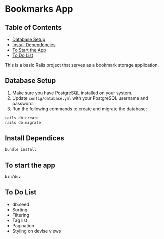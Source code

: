 # Bookmarks App

## Table of Contents

- [Database Setup](#database-setup)
- [Install Dependencies](#install-dependencies)
- [To Start the App](#to-start-the-app)
- [To Do List](#to-do-list)

This is a basic Rails project that serves as a bookmark storage application.

## Database Setup

1. Make sure you have PostgreSQL installed on your system.
2. Update `config/database.yml` with your PostgreSQL username and password.
3. Run the following commands to create and migrate the database:

```bash
rails db:create
rails db:migrate
```

## Install Dependices 
```bash
bundle install
```

## To start the app

```bash
bin/dev
```

## To Do List
- db:seed
- Sorting
- Filtering
- Tag list
- Pagination
- Styling on devise views


